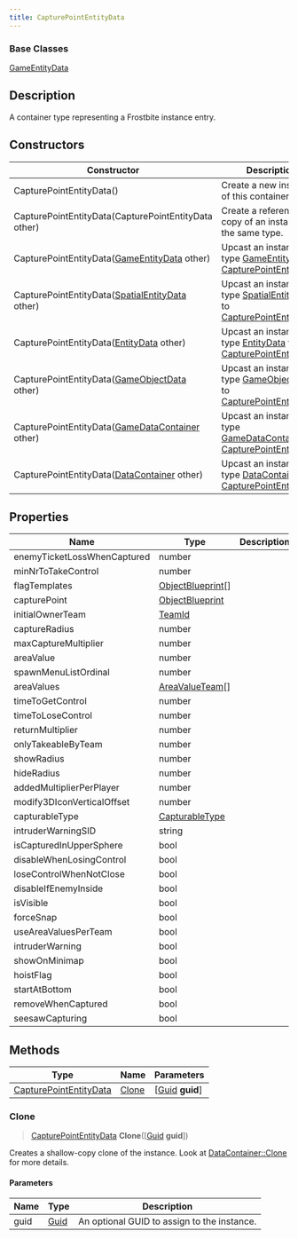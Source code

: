 ```yaml
---
title: CapturePointEntityData
---
```

### Base Classes

[GameEntityData](GameEntityData)

## Description

A container type representing a Frostbite instance entry.

## Constructors

| Constructor                                                                       | Description                                                                                                                         |
| --------------------------------------------------------------------------------- | ----------------------------------------------------------------------------------------------------------------------------------- |
| CapturePointEntityData()                                                          | Create a new instance of this container type.                                                                                       |
| CapturePointEntityData(CapturePointEntityData other)                              | Create a reference copy of an instance of the same type.                                                                            |
| CapturePointEntityData([GameEntityData](GameEntityData) other)                    | Upcast an instance of type [GameEntityData](GameEntityData) to [CapturePointEntityData](CapturePointEntityData).                    |
| CapturePointEntityData([SpatialEntityData](SpatialEntityData) other)              | Upcast an instance of type [SpatialEntityData](SpatialEntityData) to [CapturePointEntityData](CapturePointEntityData).              |
| CapturePointEntityData([EntityData](EntityData) other)                            | Upcast an instance of type [EntityData](EntityData) to [CapturePointEntityData](CapturePointEntityData).                            |
| CapturePointEntityData([GameObjectData](GameObjectData) other)                    | Upcast an instance of type [GameObjectData](GameObjectData) to [CapturePointEntityData](CapturePointEntityData).                    |
| CapturePointEntityData([GameDataContainer](GameDataContainer) other)              | Upcast an instance of type [GameDataContainer](GameDataContainer) to [CapturePointEntityData](CapturePointEntityData).              |
| CapturePointEntityData([DataContainer](/vext/ref/shared/class/datacontainer) other) | Upcast an instance of type [DataContainer](/vext/ref/shared/class/datacontainer) to [CapturePointEntityData](CapturePointEntityData). |

## Properties

| Name                        | Type                                   | Description |
| --------------------------- | -------------------------------------- | ----------- |
| enemyTicketLossWhenCaptured | number                                 |             |
| minNrToTakeControl          | number                                 |             |
| flagTemplates               | [ObjectBlueprint](ObjectBlueprint)\[\] |             |
| capturePoint                | [ObjectBlueprint](ObjectBlueprint)     |             |
| initialOwnerTeam            | [TeamId](TeamId)                       |             |
| captureRadius               | number                                 |             |
| maxCaptureMultiplier        | number                                 |             |
| areaValue                   | number                                 |             |
| spawnMenuListOrdinal        | number                                 |             |
| areaValues                  | [AreaValueTeam](AreaValueTeam)\[\]     |             |
| timeToGetControl            | number                                 |             |
| timeToLoseControl           | number                                 |             |
| returnMultiplier            | number                                 |             |
| onlyTakeableByTeam          | number                                 |             |
| showRadius                  | number                                 |             |
| hideRadius                  | number                                 |             |
| addedMultiplierPerPlayer    | number                                 |             |
| modify3DIconVerticalOffset  | number                                 |             |
| capturableType              | [CapturableType](CapturableType)       |             |
| intruderWarningSID          | string                                 |             |
| isCapturedInUpperSphere     | bool                                   |             |
| disableWhenLosingControl    | bool                                   |             |
| loseControlWhenNotClose     | bool                                   |             |
| disableIfEnemyInside        | bool                                   |             |
| isVisible                   | bool                                   |             |
| forceSnap                   | bool                                   |             |
| useAreaValuesPerTeam        | bool                                   |             |
| intruderWarning             | bool                                   |             |
| showOnMinimap               | bool                                   |             |
| hoistFlag                   | bool                                   |             |
| startAtBottom               | bool                                   |             |
| removeWhenCaptured          | bool                                   |             |
| seesawCapturing             | bool                                   |             |

## Methods

| Type                                             | Name            | Parameters                                     |
| ------------------------------------------------ | --------------- | ---------------------------------------------- |
| [CapturePointEntityData](CapturePointEntityData) | [Clone](#clone) | \[[Guid](/vext/ref/shared/class/guid) **guid**\] |

### Clone

> [CapturePointEntityData](CapturePointEntityData) **Clone**(\[[Guid](/vext/ref/shared/class/guid) **guid**\])

Creates a shallow-copy clone of the instance. Look at [DataContainer::Clone](/vext/ref/shared/class/datacontainer#clone) for more details.

#### Parameters

| Name | Type         | Description                                 |
| ---- | ------------ | ------------------------------------------- |
| guid | [Guid](Guid) | An optional GUID to assign to the instance. |
